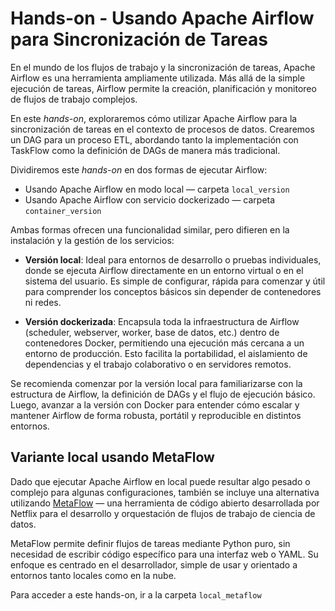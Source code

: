 # Hands-on - Usando Apache Airflow para Sincronización de Tareas

En el mundo de los flujos de trabajo y la sincronización de tareas, Apache Airflow es una herramienta ampliamente utilizada. Más allá de la simple ejecución de tareas, Airflow permite la creación, planificación y monitoreo de flujos de trabajo complejos.

En este *hands-on*, exploraremos cómo utilizar Apache Airflow para la sincronización de tareas en el contexto de procesos de datos. Crearemos un DAG para un proceso ETL, abordando tanto la implementación con TaskFlow como la definición de DAGs de manera más tradicional.

Dividiremos este *hands-on* en dos formas de ejecutar Airflow:

- Usando Apache Airflow en modo local — carpeta `local_version`
- Usando Apache Airflow con servicio dockerizado — carpeta `container_version`

Ambas formas ofrecen una funcionalidad similar, pero difieren en la instalación y la gestión de los servicios:

- **Versión local**: Ideal para entornos de desarrollo o pruebas individuales, donde se ejecuta Airflow directamente en un entorno virtual o en el sistema del usuario. Es simple de configurar, rápida para comenzar y útil para comprender los conceptos básicos sin depender de contenedores ni redes. 

- **Versión dockerizada**: Encapsula toda la infraestructura de Airflow (scheduler, webserver, worker, base de datos, etc.) dentro de contenedores Docker, permitiendo una ejecución más cercana a un entorno de producción. Esto facilita la portabilidad, el aislamiento de dependencias y el trabajo colaborativo o en servidores remotos.

Se recomienda comenzar por la versión local para familiarizarse con la estructura de Airflow, la definición de DAGs y el flujo de ejecución básico. Luego, avanzar a la versión con Docker para entender cómo escalar y mantener Airflow de forma robusta, portátil y reproducible en distintos entornos.

## Variante local usando MetaFlow

Dado que ejecutar Apache Airflow en local puede resultar algo pesado o complejo para algunas configuraciones, también se incluye una alternativa utilizando [MetaFlow](https://metaflow.org/) — una herramienta de código abierto desarrollada por Netflix para el desarrollo y orquestación de flujos de trabajo de ciencia de datos.

MetaFlow permite definir flujos de tareas mediante Python puro, sin necesidad de escribir código específico para una interfaz web o YAML. Su enfoque es centrado en el desarrollador, simple de usar y orientado a entornos tanto locales como en la nube.

Para acceder a este hands-on, ir a la carpeta `local_metaflow`